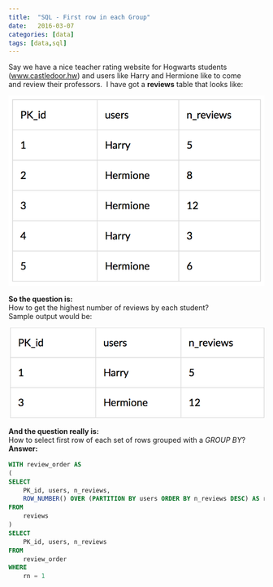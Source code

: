 ```yaml
---
title:  "SQL - First row in each Group"
date:   2016-03-07
categories: [data]
tags: [data,sql]
---
```

Say we have a nice teacher rating website for Hogwarts students (www.castledoor.hw) and users like Harry and Hermione like to come and review their professors.  I have got a **reviews** table that looks like:

![sql1](/images/blogs/sql1.jpg)

**So the question is:**  
How to get the highest number of reviews by each student?  
Sample output would be:  

![sql2](/images/blogs/sql2.jpg)

**And the question really is:**   
How to select first row of each set of rows grouped with a _GROUP BY_?  
**Answer:**

```sql
WITH review_order AS
(
SELECT
	PK_id, users, n_reviews,
	ROW_NUMBER() OVER (PARTITION BY users ORDER BY n_reviews DESC) AS rn
FROM
	reviews
)
SELECT
	PK_id, users, n_reviews
FROM
	review_order
WHERE
	rn = 1
``` 
